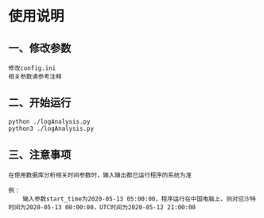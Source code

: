 # 使用说明
## 一、修改参数
    修改config.ini
    相关参数请参考注释


## 二、开始运行
    python ./logAnalysis.py
    python3 ./logAnalysis.py

## 三、注意事项
    在使用数据库分析相关时间参数时，输入输出都已运行程序的系统为准

    例：
        输入参数start_time为2020-05-13 05:00:00，程序运行在中国电脑上，则对应沙特时间为2020-05-13 00:00:00，UTC时间为2020-05-12 21:00:00
